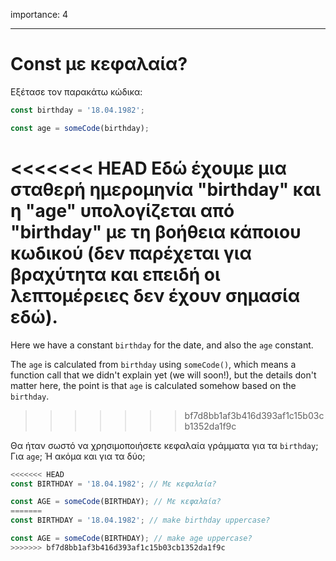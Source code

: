 importance: 4

---

# Const με κεφαλαία?

Εξέτασε τον παρακάτω κώδικα:

```js
const birthday = '18.04.1982';

const age = someCode(birthday);
```

<<<<<<< HEAD
Εδώ έχουμε μια σταθερή ημερομηνία "birthday" και η "age" υπολογίζεται από "birthday" με τη βοήθεια κάποιου κωδικού (δεν παρέχεται για βραχύτητα και επειδή οι λεπτομέρειες δεν έχουν σημασία εδώ).
=======
Here we have a constant `birthday` for the date, and also the `age` constant.

The `age` is calculated from `birthday` using `someCode()`, which means a function call that we didn't explain yet (we will soon!), but the details don't matter here, the point is that `age` is calculated somehow based on the `birthday`.
>>>>>>> bf7d8bb1af3b416d393af1c15b03cb1352da1f9c

Θα ήταν σωστό να χρησιμοποιήσετε κεφαλαία γράμματα για τα `birthday`; Για `age`; Ή ακόμα και για τα δύο;

```js
<<<<<<< HEAD
const BIRTHDAY = '18.04.1982'; // Με κεφαλαία?

const AGE = someCode(BIRTHDAY); // Με κεφαλαία?
=======
const BIRTHDAY = '18.04.1982'; // make birthday uppercase?

const AGE = someCode(BIRTHDAY); // make age uppercase?
>>>>>>> bf7d8bb1af3b416d393af1c15b03cb1352da1f9c
```
